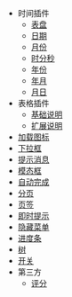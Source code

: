 * 时间插件
  * [表盘](clockpicker.md)	
  * [日期](date.md)
  * [月份](month.md)
  * [时分秒](time.md)
  * [年份](year.md)
  * [年月](yearmonth.md)
  * [月日](monthdate.md)
* 表格插件
  * [基础说明](grid.md)	
  * [扩展说明](gridCustom.md)
* [加载图标](loading.md)
* [下拉框](combobox.md)
* [提示消息](jsmessage.md)
* [模态框](jsmodal.md)
* [自动完成](autocomplete.md)
* [分页](jspagination.md)
* [页签](jstabs.md)
* [即时提示](jstooltip.md)
* [隐藏菜单](menu.md)
* [进度条](jsprogress.md)
* [树](tree.md)
* [开关](jsswitch.md)
* 第三方
  * [评分](jsrating.md)
